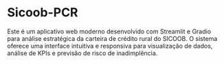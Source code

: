 # Sicoob-PCR
Este é um aplicativo web moderno desenvolvido com Streamlit e Gradio para análise estratégica da carteira de crédito rural do SICOOB. O sistema oferece uma interface intuitiva e responsiva para visualização de dados, análise de KPIs e previsão de risco de inadimplência.
